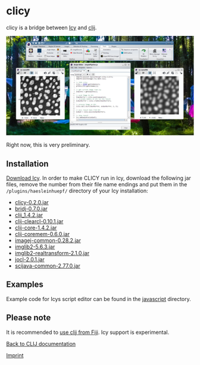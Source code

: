 # clicy
 
clicy is a bridge between [Icy](http://icy.bioimageanalysis.org/) and [clij](https://clij.github.io/).

![Image](images/clicy-screenshot.png)

Right now, this is very preliminary.

## Installation
[Download Icy](http://icy.bioimageanalysis.org/download/). In order to make CLICY run in Icy, download the following jar files, remove the number from their file name endings and put them in the `/plugins/haesleinhuepf/` directory of your Icy installation:

* [clicy-0.2.0.jar](https://github.com/clij/clicy/releases/download/0.2.0/clicy-0.2.0.jar)
* [bridj-0.7.0.jar](https://sites.imagej.net/clij/jars/bridj-0.7.0.jar-20181201213334)
* [clij_1.4.2.jar](https://github.com/clij/clij/releases/download/1.4.2/clij_-1.4.2.jar)
* [clij-clearcl-0.10.1.jar](https://github.com/clij/clij/releases/download/1.4.2/clij-clearcl-0.10.1.jar)
* [clij-core-1.4.2.jar](https://github.com/clij/clij/releases/download/1.4.2/clij-core-1.4.2.jar)
* [clij-coremem-0.6.0.jar](https://github.com/clij/clij/releases/download/1.4.2/clij-coremem-0.6.0.jar)
* [imagej-common-0.28.2.jar](https://sites.imagej.net/Java-8/jars/imagej-common-0.28.2.jar-20190516211613)
* [imglib2-5.6.3.jar](https://sites.imagej.net/Java-8/jars/imglib2-5.6.3.jar-20181204141527)
* [imglib2-realtransform-2.1.0.jar](https://sites.imagej.net/Java-8/jars/imglib2-realtransform-2.1.0.jar-20181204141527)
* [jocl-2.0.1.jar](https://sites.imagej.net/clij/jars/jocl-2.0.1.jar-20181201212910)
* [scijava-common-2.77.0.jar](https://sites.imagej.net/Java-8/jars/scijava-common-2.76.1.jar-20181204141527)

## Examples
Example code for Icys script editor can be found in the [javascript](https://github.com/clij/clicy/tree/master/src/main/javascript) directory.

## Please note
It is recommended to [use clij from Fiji](https://clij.github.io/clij-docs/installationInFiji). Icy support is experimental.

[Back to CLIJ documentation](https://clij.github.io/)

[Imprint](https://clij.github.io/imprint)
